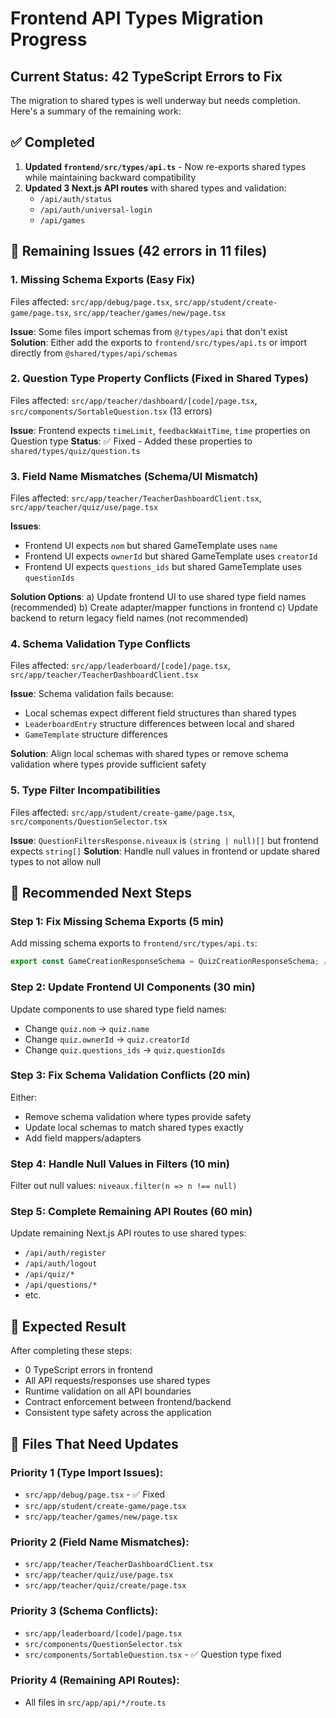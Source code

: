 # Frontend API Types Migration Progress

## Current Status: 42 TypeScript Errors to Fix

The migration to shared types is well underway but needs completion. Here's a summary of the remaining work:

## ✅ Completed
1. **Updated `frontend/src/types/api.ts`** - Now re-exports shared types while maintaining backward compatibility
2. **Updated 3 Next.js API routes** with shared types and validation:
   - `/api/auth/status` 
   - `/api/auth/universal-login`
   - `/api/games`

## 🔧 Remaining Issues (42 errors in 11 files)

### 1. Missing Schema Exports (Easy Fix)
Files affected: `src/app/debug/page.tsx`, `src/app/student/create-game/page.tsx`, `src/app/teacher/games/new/page.tsx`

**Issue**: Some files import schemas from `@/types/api` that don't exist
**Solution**: Either add the exports to `frontend/src/types/api.ts` or import directly from `@shared/types/api/schemas`

### 2. Question Type Property Conflicts (Fixed in Shared Types)
Files affected: `src/app/teacher/dashboard/[code]/page.tsx`, `src/components/SortableQuestion.tsx` (13 errors)

**Issue**: Frontend expects `timeLimit`, `feedbackWaitTime`, `time` properties on Question type
**Status**: ✅ Fixed - Added these properties to `shared/types/quiz/question.ts`

### 3. Field Name Mismatches (Schema/UI Mismatch)
Files affected: `src/app/teacher/TeacherDashboardClient.tsx`, `src/app/teacher/quiz/use/page.tsx`

**Issues**:
- Frontend UI expects `nom` but shared GameTemplate uses `name`
- Frontend UI expects `ownerId` but shared GameTemplate uses `creatorId` 
- Frontend UI expects `questions_ids` but shared GameTemplate uses `questionIds`

**Solution Options**:
a) Update frontend UI to use shared type field names (recommended)
b) Create adapter/mapper functions in frontend
c) Update backend to return legacy field names (not recommended)

### 4. Schema Validation Type Conflicts
Files affected: `src/app/leaderboard/[code]/page.tsx`, `src/app/teacher/TeacherDashboardClient.tsx`

**Issue**: Schema validation fails because:
- Local schemas expect different field structures than shared types
- `LeaderboardEntry` structure differences between local and shared
- `GameTemplate` structure differences

**Solution**: Align local schemas with shared types or remove schema validation where types provide sufficient safety

### 5. Type Filter Incompatibilities  
Files affected: `src/app/student/create-game/page.tsx`, `src/components/QuestionSelector.tsx`

**Issue**: `QuestionFiltersResponse.niveaux` is `(string | null)[]` but frontend expects `string[]`
**Solution**: Handle null values in frontend or update shared types to not allow null

## 🎯 Recommended Next Steps

### Step 1: Fix Missing Schema Exports (5 min)
Add missing schema exports to `frontend/src/types/api.ts`:
```typescript
export const GameCreationResponseSchema = QuizCreationResponseSchema; // Alias
```

### Step 2: Update Frontend UI Components (30 min)
Update components to use shared type field names:
- Change `quiz.nom` → `quiz.name`
- Change `quiz.ownerId` → `quiz.creatorId`  
- Change `quiz.questions_ids` → `quiz.questionIds`

### Step 3: Fix Schema Validation Conflicts (20 min)
Either:
- Remove schema validation where types provide safety
- Update local schemas to match shared types exactly
- Add field mappers/adapters

### Step 4: Handle Null Values in Filters (10 min)
Filter out null values: `niveaux.filter(n => n !== null)`

### Step 5: Complete Remaining API Routes (60 min)
Update remaining Next.js API routes to use shared types:
- `/api/auth/register`
- `/api/auth/logout` 
- `/api/quiz/*`
- `/api/questions/*`
- etc.

## 🚀 Expected Result
After completing these steps:
- 0 TypeScript errors in frontend
- All API requests/responses use shared types
- Runtime validation on all API boundaries
- Contract enforcement between frontend/backend
- Consistent type safety across the application

## 📝 Files That Need Updates

### Priority 1 (Type Import Issues):
- `src/app/debug/page.tsx` - ✅ Fixed
- `src/app/student/create-game/page.tsx`
- `src/app/teacher/games/new/page.tsx`

### Priority 2 (Field Name Mismatches):
- `src/app/teacher/TeacherDashboardClient.tsx`
- `src/app/teacher/quiz/use/page.tsx`
- `src/app/teacher/quiz/create/page.tsx`

### Priority 3 (Schema Conflicts):
- `src/app/leaderboard/[code]/page.tsx`
- `src/components/QuestionSelector.tsx`
- `src/components/SortableQuestion.tsx` - ✅ Question type fixed

### Priority 4 (Remaining API Routes):
- All files in `src/app/api/*/route.ts`
